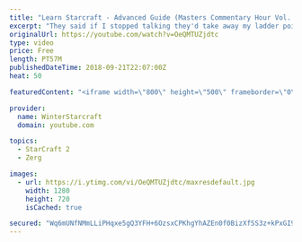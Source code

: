 ```yaml
---
title: "Learn Starcraft - Advanced Guide (Masters Commentary Hour Vol. 1)"
excerpt: "They said if I stopped talking they'd take away my ladder points. Next one I upload will have more terran/toss blame RNGesus."
originalUrl: https://youtube.com/watch?v=OeQMTUZjdtc
type: video
price: Free
length: PT57M
publishedDateTime: 2018-09-21T22:07:00Z
heat: 50

featuredContent: "<iframe width=\"800\" height=\"500\" frameborder=\"0\" src=\"https://www.youtube.com/embed/OeQMTUZjdtc\" allow=\"accelerometer; autoplay; encrypted-media; gyroscope; picture-in-picture\" allowfullscreen></iframe>"

provider:
  name: WinterStarcraft
  domain: youtube.com

topics:
  - StarCraft 2
  - Zerg

images:
  - url: https://i.ytimg.com/vi/OeQMTUZjdtc/maxresdefault.jpg
    width: 1280
    height: 720
    isCached: true

secured: "Wq6mUNfNMmLLiPHqxe5gQ3YFH+6OzsxCPKhgYhAZEn0f0BizXfSS3z+kPxGI9Wwuao69MOQ6zrcNxEIxkxL1HRL3HG5YYZK5QCJUbvb1R2rlOZa0amRYLgPlNefFOpKlImeDlMEgIa+iUA0OLtv6vvd3CY6L2kzyjxMPPDR6sv9KDxxLFLtWP46nTxaNPhzQJZwOweEV0U1aodjT4WXoAUzFycI3ovnAmZAdRYhI3v/0klwaXDtgkHBS1Kr4BDDmE3+jmc339JgojK062t0lHMfdyyze3axQtra9hDRXbqYqiR11ELkEpr5FO8SN9zyNwFbH2/8jqRU0HFKHMoLA9+y4XkQkcts5zHyh35CX0qV+Tw6mvk2BqKK/V4rKqHFwHgiz4L3k6JnF9bLqXZ6E2N99LS+CBWgIfyRif8vom5I=;+QPzYEaTR+hyIodJD5nh4A=="
---
```



